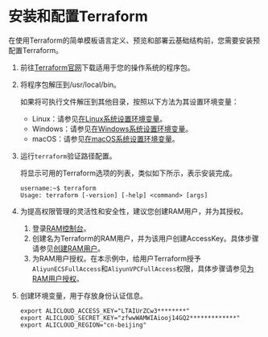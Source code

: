 # 安装和配置Terraform

在使用Terraform的简单模板语言定义、预览和部署云基础结构前，您需要安装预配置Terraform。

1.  前往[Terraform官网](https://www.terraform.io/downloads.html)下载适用于您的操作系统的程序包。

2.  将程序包解压到/usr/local/bin。

    如果将可执行文件解压到其他目录，按照以下方法为其设置环境变量：

    -   Linux：请参见[在Linux系统设置环境变量](https://stackoverflow.com/questions/14637979/how-to-permanently-set-path-on-linux-unix)。
    -   Windows：请参见[在Windows系统设置环境变量](https://stackoverflow.com/questions/1618280/where-can-i-set-path-to-make-exe-on-windows)。
    -   macOS：请参见[在macOS系统设置环境变量](https://stackoverflow.com/questions/14637979/how-to-permanently-set-path-on-linux-unix)。
3.  运行`terraform`验证路径配置。

    将显示可用的Terraform选项的列表，类似如下所示，表示安装完成。

    ```
    username:~$ terraform
    Usage: terraform [-version] [-help] <command> [args]
    ```

4.  为提高权限管理的灵活性和安全性，建议您创建RAM用户，并为其授权。

    1.  登录[RAM控制台](https://ram.console.aliyun.com/#/overview)。
    2.  创建名为Terraform的RAM用户，并为该用户创建AccessKey。具体步骤请参见[创建RAM用户](/intl.zh-CN/用户管理/创建RAM用户.md)。
    3.  为RAM用户授权。在本示例中，给用户Terraform授予`AliyunECSFullAccess`和`AliyunVPCFullAccess`权限，具体步骤请参见[为RAM用户授权](/intl.zh-CN/用户管理/为RAM用户授权.md)。
5.  创建环境变量，用于存放身份认证信息。

    ```
    export ALICLOUD_ACCESS_KEY="LTAIUrZCw3********"
    export ALICLOUD_SECRET_KEY="zfwwWAMWIAiooj14GQ2*************"
    export ALICLOUD_REGION="cn-beijing"
    ```


